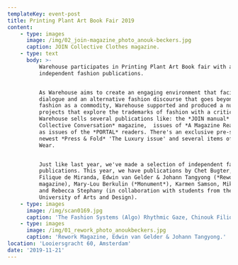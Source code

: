 ```yaml
---
templateKey: event-post
title: Printing Plant Art Book Fair 2019
content:
    - type: images
      image: /img/02_join-magazine_photo_anouk-beckers.jpg
      caption: JOIN Collective Clothes magazine.
    - type: text
      body: >-
          Warehouse participates in Printing Plant Art Book fair with a selection of
          independent fashion publications.


          As Warehouse aims to create an engaging environment that facilitates
          dialogue and an alternative fashion discourse that goes beyond seeing
          fashion as a commodity, Warehouse supported and produced a number of
          projects that explore the trademarks of fashion with a critical eye.
          Warehouse sells several publications like: the *JOIN manual* and the *JOIN
          Collective Conversation* magazine,  issues of *A Magazine Reader*, as well
          as issues of the *PORTAL* readers. There's an exclusive pre-sale of the
          newest *Press & Fold* 'The Luxury issue' and several items of Warehouse
          Wear.


          Just like last year, we've made a selection of independent fashion
          publications. This year, we have publications by Chet Bugter, Chinouk
          Filique de Miranda, Edwin van Gelder & Johann Tangyong (*Rework*
          magazine), Mary-Lou Berkulin (*Monument*), Karmen Samson, Mika Perlmutter
          and Rebecca Stephany (in collaboration with students from the Karlsruhe
          University of Arts and Design).
    - type: images
      image: /img/scan0169.jpg
      caption: 'The Fashion Systems (Algo) Rhythmic Gaze, Chinouk Filique de Miranda.'
    - type: images
      image: /img/01_rework_photo_anoukbeckers.jpg
      caption: 'Rework Magazine, Edwin van Gelder & Johann Tangyong.'
location: 'Looiersgracht 60, Amsterdam'
date: '2019-11-21'
---
```

